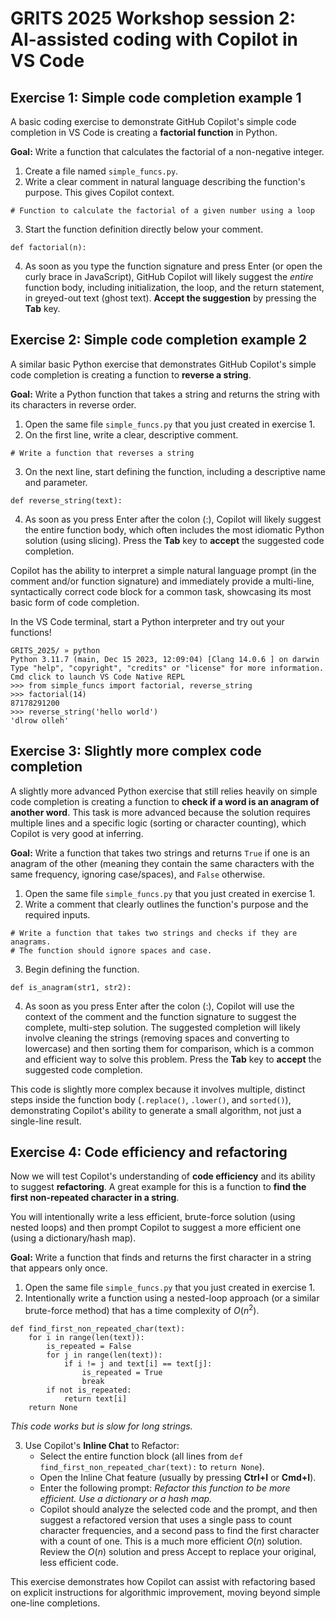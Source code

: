 # GRITS 2025 Workshop session 2: AI-assisted coding with Copilot in VS Code

## Exercise 1: Simple code completion example 1
A basic coding exercise to demonstrate GitHub Copilot's simple code completion in VS Code is creating a **factorial function** in Python.

**Goal:** Write a function that calculates the factorial of a non-negative integer.

1. Create a file named `simple_funcs.py`.
2. Write a clear comment in natural language describing the function's purpose. This gives Copilot context.
```
# Function to calculate the factorial of a given number using a loop
```
3. Start the function definition directly below your comment.
```
def factorial(n):
```
4. As soon as you type the function signature and press Enter (or open the curly brace in JavaScript), GitHub Copilot will likely suggest the *entire* function body, including initialization, the loop, and the return statement, in greyed-out text (ghost text).
   **Accept the suggestion** by pressing the **Tab** key.


## Exercise 2: Simple code completion example 2
A similar basic Python exercise that demonstrates GitHub Copilot's simple code completion is creating a function to **reverse a string**.

**Goal:** Write a Python function that takes a string and returns the string with its characters in reverse order.

1. Open the same file `simple_funcs.py` that you just created in exercise 1.
2. On the first line, write a clear, descriptive comment.
```
# Write a function that reverses a string
```
3. On the next line, start defining the function, including a descriptive name and parameter.
```
def reverse_string(text):
```
4. As soon as you press Enter after the colon (:), Copilot will likely suggest the entire function body, which often includes the most idiomatic Python solution (using slicing).
   Press the **Tab** key to **accept** the suggested code completion.


Copilot has the ability to interpret a simple natural language prompt (in the comment and/or function signature) and immediately provide a multi-line, syntactically correct code block for a common task, showcasing its most basic form of code completion.

In the VS Code terminal, start a Python interpreter and try out your functions!
```
GRITS_2025/ » python
Python 3.11.7 (main, Dec 15 2023, 12:09:04) [Clang 14.0.6 ] on darwin
Type "help", "copyright", "credits" or "license" for more information.
Cmd click to launch VS Code Native REPL
>>> from simple_funcs import factorial, reverse_string
>>> factorial(14)
87178291200
>>> reverse_string('hello world')
'dlrow olleh'
```


## Exercise 3: Slightly more complex code completion
A slightly more advanced Python exercise that still relies heavily on simple code completion is creating a function to **check if a word is an anagram of another word**.
This task is more advanced because the solution requires multiple lines and a specific logic (sorting or character counting), which Copilot is very good at inferring.

**Goal:** Write a function that takes two strings and returns `True` if one is an anagram of the other (meaning they contain the same characters with the same frequency, ignoring case/spaces), and `False` otherwise.

1. Open the same file `simple_funcs.py` that you just created in exercise 1.
2. Write a comment that clearly outlines the function's purpose and the required inputs.
```
# Write a function that takes two strings and checks if they are anagrams.
# The function should ignore spaces and case.
```
3. Begin defining the function.
```
def is_anagram(str1, str2):
```
4. As soon as you press Enter after the colon (:), Copilot will use the context of the comment and the function signature to suggest the complete, multi-step solution.
   The suggested completion will likely involve cleaning the strings (removing spaces and converting to lowercase) and then sorting them for comparison, which is a common and efficient way to solve this problem.
   Press the **Tab** key to **accept** the suggested code completion.

This code is slightly more complex because it involves multiple, distinct steps inside the function body (`.replace()`, `.lower()`, and `sorted()`), demonstrating Copilot's ability to generate a small algorithm, not just a single-line result.


## Exercise 4: Code efficiency and refactoring
Now we will test Copilot's understanding of **code efficiency** and its ability to suggest **refactoring**. A great example for this is a function to **find the first non-repeated character in a string**.

You will intentionally write a less efficient, brute-force solution (using nested loops) and then prompt Copilot to suggest a more efficient one (using a dictionary/hash map).

**Goal:** Write a function that finds and returns the first character in a string that appears only once.
1. Open the same file `simple_funcs.py` that you just created in exercise 1.
2. Intentionally write a function using a nested-loop approach (or a similar brute-force method) that has a time complexity of $O(n^2)$.
```
def find_first_non_repeated_char(text):
    for i in range(len(text)):
        is_repeated = False
        for j in range(len(text)):
            if i != j and text[i] == text[j]:
                is_repeated = True
                break
        if not is_repeated:
            return text[i]
    return None
```
*This code works but is slow for long strings.*

3. Use Copilot's **Inline Chat** to Refactor:
   + Select the entire function block (all lines from `def find_first_non_repeated_char(text):` to `return None`).
   + Open the Inline Chat feature (usually by pressing **Ctrl+I** or **Cmd+I**).
   + Enter the following prompt: *Refactor this function to be more efficient. Use a dictionary or a hash map.*
   + Copilot should analyze the selected code and the prompt, and then suggest a refactored version that uses a single pass to count character frequencies, and a second pass to find the first character with a count of one.
     This is a much more efficient $O(n)$ solution. Review the $O(n)$ solution and press Accept to replace your original, less efficient code.

This exercise demonstrates how Copilot can assist with refactoring based on explicit instructions for algorithmic improvement, moving beyond simple one-line completions.
